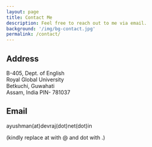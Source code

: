 ```yaml
---
layout: page
title: Contact Me
description: Feel free to reach out to me via email. 
background: '/img/bg-contact.jpg'
permalink: /contact/
---
```


## Address 

B-405, Dept. of English  
Royal Global University  
Betkuchi, Guwahati  
Assam, India
PIN- 781037

## Email

ayushman(at)devraj(dot)net(dot)in

(kindly replace at with @ and dot with .)
